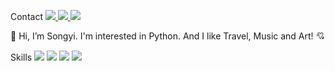 Contact
<a href="https://yoppie.tistory.com/"> <img src="https://img.shields.io/badge/Tistory-000000?style=flat-square&logo=Tistory&logoColor=white"/> </a> <a href="https://www.linkedin.com/in/songyi97/"> <img src="https://img.shields.io/badge/Linkedin-0A66C2?style=flat-square&logo=Linkedin&logoColor=white"/> </a> <img src="https://img.shields.io/badge/o3osongsong@gmail.com-EA4335?style=flat-square&logo=Gmail&logoColor=white"/>
 
 👋 Hi, I’m Songyi. I'm interested in Python.
 And I like Travel, Music and Art! 💘
 

 Skills
<img src="https://img.shields.io/badge/Python-3766AB?style=flat-square&logo=Python&logoColor=white"/> <img src="https://img.shields.io/badge/Jupyter-F37626?style=flat-square&logo=Jupyter&logoColor=white"/> <img src="https://img.shields.io/badge/Tableau-E97627?style=flat-square&logo=Tableau&logoColor=white"/> <img src="https://img.shields.io/badge/R-276DC3?style=flat-square&logo=R&logoColor=white"/>


<!---
two-song/two-song is a ✨ special ✨ repository because its `README.md` (this file) appears on your GitHub profile.
You can click the Preview link to take a look at your changes.
--->
